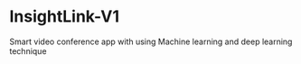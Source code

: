 # InsightLink-V1
Smart video conference app with using Machine learning and deep learning technique
